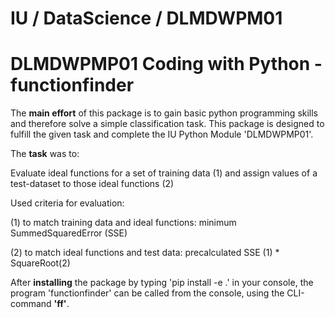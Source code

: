 # IU / DataScience / DLMDWPM01

DLMDWPMP01 Coding with Python - **functionfinder**
==================================================

The **main effort** of this package is to gain basic python programming skills
and therefore solve a simple classification task. This package is designed to
fulfill the given task and complete the IU Python Module 'DLMDWPMP01'.


The **task** was to:

Evaluate ideal functions for a set of training data (1) and assign
values of a test-dataset to those ideal functions (2)

Used criteria for evaluation:

(1) to match training data and ideal functions:
minimum SummedSquaredError (SSE)

(2) to match ideal functions and test data:
precalculated SSE (1) * SquareRoot(2)

After **installing** the package by typing 'pip install -e .' in your console, the
program 'functionfinder' can be called from the console, using the CLI-command **'ff'**.